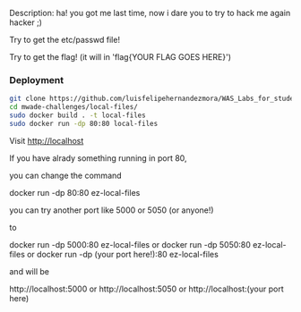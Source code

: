 Description: ha! you got me last time, now i dare you to try to hack me again hacker ;)

Try to get the etc/passwd file!

Try to get the flag! (it will in 'flag{YOUR FLAG GOES HERE}')


### Deployment

```sh
git clone https://github.com/luisfelipehernandezmora/WAS_Labs_for_students.git
cd mwade-challenges/local-files/
sudo docker build . -t local-files
sudo docker run -dp 80:80 local-files
```
Visit [http://localhost](http://localhost)

If you have alrady something running in port 80, 

you can change the command 

docker run -dp 80:80 ez-local-files

you can try another port like 5000 or 5050 (or anyone!)

to 

docker run -dp 5000:80 ez-local-files
or
docker run -dp 5050:80 ez-local-files
or
docker run -dp (your port here!):80 ez-local-files

and will be 

http://localhost:5000
or
http://localhost:5050
or
http://localhost:(your port here)